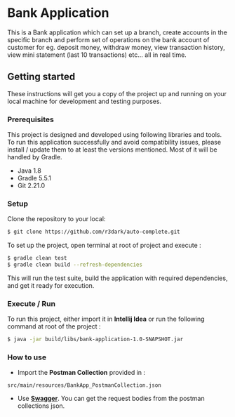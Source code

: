 # Bank Application
This is a Bank application which can
set up a branch, create accounts in the specific
branch and perform set of operations on
the bank account of customer for eg.
deposit money, withdraw money, view transaction
history, view mini statement (last 10 transactions)
etc... all in real time.

## Getting started
These instructions will get you a copy of 
the project up and running on your local 
machine for development and testing purposes.

### Prerequisites
This project is designed and developed 
using following libraries and tools.
To run this application successfully and
avoid compatibility issues, please 
install / update them to at least the 
versions mentioned. Most of it will be handled
by Gradle.
- Java 1.8
- Gradle 5.5.1
- Git 2.21.0

### Setup
Clone the repository to your local:

```sh
$ git clone https://github.com/r3dark/auto-complete.git
```

To set up the project, open terminal at root 
of project and execute : 

```sh
$ gradle clean test
$ gradle clean build --refresh-dependencies
```

This will run the test suite, 
build the application with required dependencies, 
and get it ready for execution.

### Execute / Run
To run this project, either import it in
**Intellij Idea** or run the following command
at root of the project :

```sh
$ java -jar build/libs/bank-application-1.0-SNAPSHOT.jar
```

### How to use
- Import the **Postman Collection** provided in : 

```
src/main/resources/BankApp_PostmanCollection.json
```

- Use [**Swagger**](http://localhost:8080/bank/swagger-ui.html).
You can get the request bodies from the postman collections json.

